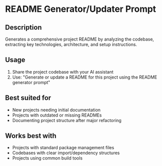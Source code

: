 # README Generator/Updater Prompt

## Description
Generates a comprehensive project README by analyzing the codebase, extracting key technologies, architecture, and setup instructions.

## Usage
1. Share the project codebase with your AI assistant
2. Use: "Generate or update a README for this project using the README generator prompt"

## Best suited for
- New projects needing initial documentation
- Projects with outdated or missing READMEs
- Documenting project structure after major refactoring

## Works best with
- Projects with standard package management files
- Codebases with clear import/dependency structures
- Projects using common build tools
